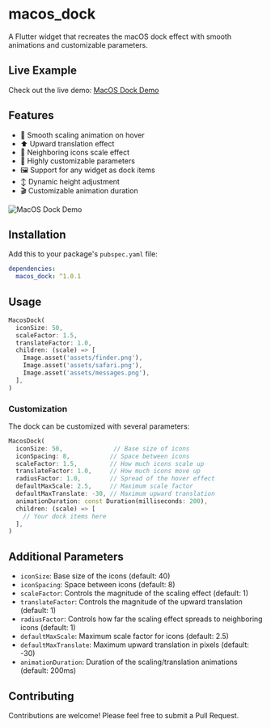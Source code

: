 <!--
This README describes the package. If you publish this package to pub.dev,
this README's contents appear on the landing page for your package.

For information about how to write a good package README, see the guide for
[writing package pages](https://dart.dev/tools/pub/writing-package-pages).

For general information about developing packages, see the Dart guide for
[creating packages](https://dart.dev/guides/libraries/create-packages)
and the Flutter guide for
[developing packages and plugins](https://flutter.dev/to/develop-packages).
-->

# macos_dock

A Flutter widget that recreates the macOS dock effect with smooth animations and customizable parameters.

## Live Example

Check out the live demo: [MacOS Dock Demo](https://master-wayne7.github.io/macos_dock/)

## Features

- 🔄 Smooth scaling animation on hover
- ⬆️ Upward translation effect
- 🎯 Neighboring icons scale effect
- 🎨 Highly customizable parameters
- 🖼️ Support for any widget as dock items
- ↕️ Dynamic height adjustment
- 🎬 Customizable animation duration

![MacOS Dock Demo](https://raw.githubusercontent.com/yourusername/macos_dock/main/example/demo.gif)

## Installation

Add this to your package's `pubspec.yaml` file:

```yaml
dependencies:
  macos_dock: ^1.0.1
```

## Usage

```dart
MacosDock(
  iconSize: 50,
  scaleFactor: 1.5,
  translateFactor: 1.0,
  children: (scale) => [
    Image.asset('assets/finder.png'),
    Image.asset('assets/safari.png'),
    Image.asset('assets/messages.png'),
  ],
)
```

### Customization

The dock can be customized with several parameters:

```dart
MacosDock(
  iconSize: 50,              // Base size of icons
  iconSpacing: 8,           // Space between icons
  scaleFactor: 1.5,         // How much icons scale up
  translateFactor: 1.0,     // How much icons move up
  radiusFactor: 1.0,        // Spread of the hover effect
  defaultMaxScale: 2.5,     // Maximum scale factor
  defaultMaxTranslate: -30, // Maximum upward translation
  animationDuration: const Duration(milliseconds: 200),
  children: (scale) => [
    // Your dock items here
  ],
)
```

## Additional Parameters

- `iconSize`: Base size of the icons (default: 40)
- `iconSpacing`: Space between icons (default: 8)
- `scaleFactor`: Controls the magnitude of the scaling effect (default: 1)
- `translateFactor`: Controls the magnitude of the upward translation (default: 1)
- `radiusFactor`: Controls how far the scaling effect spreads to neighboring icons (default: 1)
- `defaultMaxScale`: Maximum scale factor for icons (default: 2.5)
- `defaultMaxTranslate`: Maximum upward translation in pixels (default: -30)
- `animationDuration`: Duration of the scaling/translation animations (default: 200ms)

## Contributing

Contributions are welcome! Please feel free to submit a Pull Request.
